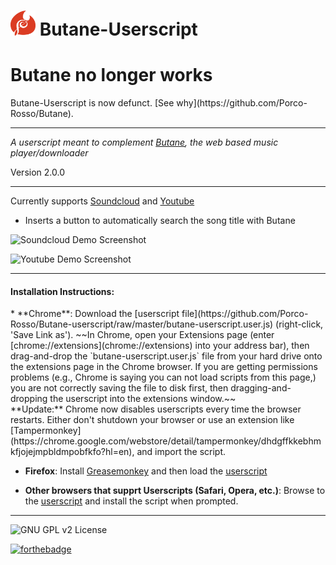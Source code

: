 <img src=https://raw.githubusercontent.com/Porco-Rosso/Butane/master/images/Logo.png width=40 height=40 />  Butane-Userscript
=====

<h1>Butane no longer works</h1>
Butane-Userscript is now defunct. [See why](https://github.com/Porco-Rosso/Butane).

---

*A userscript meant to complement [Butane](https://rawgit.com/Porco-Rosso/Butane/), the web based music player/downloader*

Version 2.0.0

---

Currently supports [Soundcloud](https://soundcloud.com) and [Youtube](https://www.youtube.com/)
- Inserts a button to automatically search the song title with Butane

![Soundcloud Demo Screenshot](http://i.imgur.com/2pNIlhq.png)


![Youtube Demo Screenshot](http://i.imgur.com/jLlURte.png)




___


<h4>Installation Instructions:</h4>
* **Chrome**: Download the [userscript file](https://github.com/Porco-Rosso/Butane-userscript/raw/master/butane-userscript.user.js) (right-click, 'Save Link as'). ~~In Chrome, open your Extensions page (enter [chrome://extensions](chrome://extensions) into your address bar), then drag-and-drop the `butane-userscript.user.js` file from your hard drive onto the extensions page in the Chrome browser. If you are getting permissions problems (e.g., Chrome is saying you can not load scripts from this page,) you are not correctly saving the file to disk first, then dragging-and-dropping the userscript into the extensions window.~~
<br>
**Update:** Chrome now disables userscripts every time the browser restarts. Either don't shutdown your browser or use an extension like [Tampermonkey](https://chrome.google.com/webstore/detail/tampermonkey/dhdgffkkebhmkfjojejmpbldmpobfkfo?hl=en), and import the script.


* **Firefox**: Install [Greasemonkey](https://addons.mozilla.org/en-US/firefox/addon/greasemonkey/) and then load the [userscript](https://github.com/Porco-Rosso/Butane-userscript/raw/master/Butane-userscript.user.js)


* **Other browsers that supprt Userscripts (Safari, Opera, etc.)**: Browse to the [userscript](https://github.com/Porco-Rosso/Butane-userscript/raw/master/Butane-userscript.user.js) and install the script when prompted.

---
![GNU GPL v2 License](https://img.shields.io/badge/license-GNU%20GPL%20v2-brightgreen.svg?style=flat-square)

 [![forthebadge](http://forthebadge.com/images/badges/built-with-love.svg)](http://forthebadge.com)
